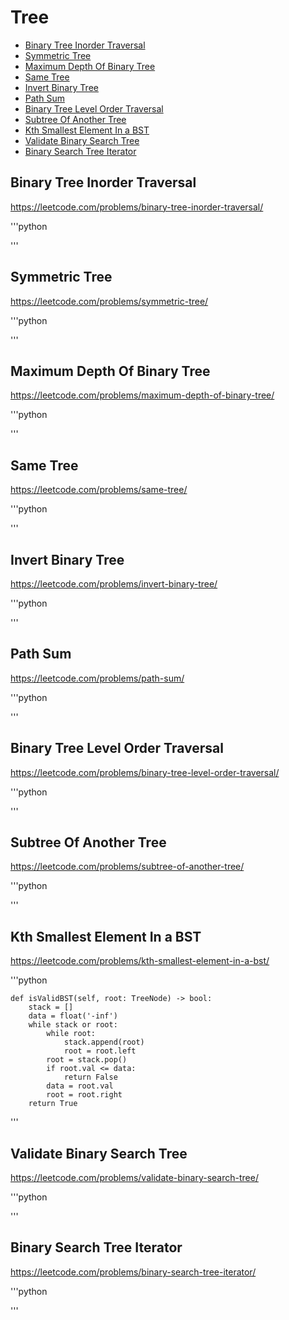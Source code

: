 # Tree

+ [Binary Tree Inorder Traversal](#binary-tree-inorder-traversal)
+ [Symmetric Tree](#symmetric-tree)
+ [Maximum Depth Of Binary Tree](#maximum-depth-of-binary-tree)
+ [Same Tree](#same-tree)
+ [Invert Binary Tree](#invert-binary-tree)
+ [Path Sum](#path-sum)
+ [Binary Tree Level Order Traversal](#binary-tree-level-order-traversal)
+ [Subtree Of Another Tree](#subtree-of-another-tree)
+ [Kth Smallest Element In a BST](#kth-smallest-element-in-a-bst)
+ [Validate Binary Search Tree](#validate-binary-search-tree)
+ [Binary Search Tree Iterator](#binary-search-tree-iterator)

## Binary Tree Inorder Traversal

https://leetcode.com/problems/binary-tree-inorder-traversal/

'''python
    
'''

## Symmetric Tree

https://leetcode.com/problems/symmetric-tree/

'''python

'''

## Maximum Depth Of Binary Tree

https://leetcode.com/problems/maximum-depth-of-binary-tree/

'''python

'''

## Same Tree

https://leetcode.com/problems/same-tree/

'''python

'''

## Invert Binary Tree

https://leetcode.com/problems/invert-binary-tree/

'''python

'''

## Path Sum

https://leetcode.com/problems/path-sum/

'''python

'''

## Binary Tree Level Order Traversal

https://leetcode.com/problems/binary-tree-level-order-traversal/

'''python

'''

## Subtree Of Another Tree

https://leetcode.com/problems/subtree-of-another-tree/

'''python

'''

## Kth Smallest Element In a BST

https://leetcode.com/problems/kth-smallest-element-in-a-bst/

'''python

    def isValidBST(self, root: TreeNode) -> bool:
        stack = []
        data = float('-inf')
        while stack or root:
            while root:
                stack.append(root)
                root = root.left
            root = stack.pop()
            if root.val <= data:
                return False
            data = root.val
            root = root.right
        return True

'''

## Validate Binary Search Tree

https://leetcode.com/problems/validate-binary-search-tree/

'''python

'''

## Binary Search Tree Iterator

https://leetcode.com/problems/binary-search-tree-iterator/

'''python

'''
